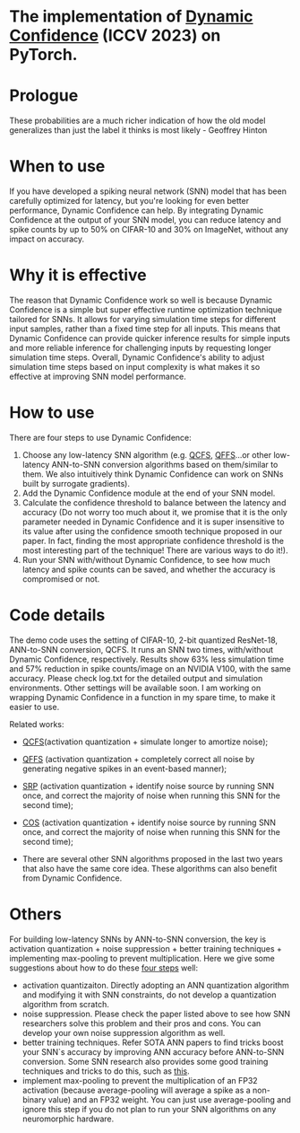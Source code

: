 # The implementation of [Dynamic Confidence](https://openaccess.thecvf.com/content/ICCV2023/html/Li_Unleashing_the_Potential_of_Spiking_Neural_Networks_with_Dynamic_Confidence_ICCV_2023_paper.html) (ICCV 2023) on PyTorch.


# Prologue
These probabilities are a much richer indication of how
the old model generalizes than just the label it thinks is most likely
\- Geoffrey Hinton

# When to use
If you have developed a spiking neural network (SNN) model that has been carefully optimized for latency, but you're looking for even better performance, Dynamic Confidence can help. By integrating Dynamic Confidence at the output of your SNN model, you can reduce latency and spike counts by up to 50% on CIFAR-10 and 30% on ImageNet, without any impact on accuracy.

# Why it is effective
The reason that Dynamic Confidence work so well is because Dynamic Confidence is a simple but super effective runtime optimization technique tailored for SNNs. It allows for varying simulation time steps for different input samples, rather than a fixed time step for all inputs. This means that Dynamic Confidence can provide quicker inference results for simple inputs and more reliable inference for challenging inputs by requesting longer simulation time steps. Overall, Dynamic Confidence's ability to adjust simulation time steps based on input complexity is what makes it so effective at improving SNN model performance.


# How to use
There are four steps to use Dynamic Confidence:
1. Choose any low-latency SNN algorithm (e.g. [QCFS](https://arxiv.org/pdf/2303.04347.pdf), [QFFS](https://www.frontiersin.org/articles/10.3389/fnins.2022.918793/full)...or other low-latency ANN-to-SNN conversion algorithms based on them/similar to them. We also intuitively think Dynamic Confidence can work on SNNs built by surrogate gradients).
2. Add the Dynamic Confidence module at the end of your SNN model.
3. Calculate the confidence threshold to
balance between the latency and accuracy (Do not worry too much about it, we promise that it is the only parameter needed in Dynamic Confidence and it is super insensitive to its value after using the confidence smooth technique proposed in our paper. In fact, finding the most appropriate confidence threshold is the most interesting part of the technique! There are various ways to do it!).
4. Run your SNN with/without Dynamic Confidence, to see how much latency and spike counts can be saved, and whether the accuracy is compromised or not. 

# Code details
The demo code uses the setting of CIFAR-10, 2-bit quantized ResNet-18, ANN-to-SNN conversion, QCFS. It runs an SNN two times, with/without Dynamic Confidence, respectively. Results show 63% less simulation time and 57% reduction in spike counts/image on an NVIDIA V100, with the same accuracy. Please check log.txt for the detailed output and simulation environments. Other settings will be available soon. I am working on wrapping Dynamic Confidence in a function in my spare time, to make it easier to use.


Related works:

* [QCFS](https://arxiv.org/pdf/2303.04347.pdf)(activation quantization + simulate longer to amortize noise);

* [QFFS](https://www.frontiersin.org/articles/10.3389/fnins.2022.918793/full) (activation quantization + completely correct all noise by generating negative spikes in an event-based manner);

* [SRP](https://arxiv.org/pdf/2302.02091.pdf) (activation quantization + identify noise source by running SNN once, and correct the majority of noise when running this SNN for the second time);

* [COS](https://arxiv.org/pdf/2302.10685.pdf) (activation quantization + identify noise source by running SNN once, and correct the majority of noise when running this SNN for the second time);
* There are several other SNN algorithms proposed in the last two years that also have the same core idea. These algorithms can also benefit from Dynamic Confidence.


# Others
For building low-latency SNNs by ANN-to-SNN conversion, the key is activation quantization + noise suppression + better training techniques + implementing max-pooling to prevent multiplication. Here we give some suggestions about how to do these [four steps](https://www.frontiersin.org/articles/10.3389/fnins.2022.918793/full) well:
* activation quantizaiton. Directly adopting an ANN quantization algorithm and modifying it with SNN constraints, do not develop a quantization algorithm from scratch.
* noise suppression. Please check the paper listed above to see how SNN researchers solve this problem and their pros and cons. You can develop your own noise suppression algorithm as well. 
* better training techniques. Refer SOTA ANN papers to find tricks boost your SNN\`s accuracy by improving ANN accuracy before ANN-to-SNN conversion. Some SNN research also provides some good training techniques and tricks to do this, such as [this](https://github.com/putshua/SNN_conversion_QCFS).
* implement max-pooling to prevent the multiplication of an FP32 activation (because average-pooling will average a spike as a non-binary value) and an FP32 weight. You can just use average-pooling and ignore this step if you do not plan to run your SNN algorithms on any neuromorphic hardware.



